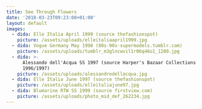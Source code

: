 ```yaml
---
title: See Through Flowers
date: '2018-03-23T09:23:08+01:00'
layout: default
images:
  - dida: Elle Italia April 1999 (source thefashionspot)
    picture: /assets/uploads/elleitaliaapril1999.jpg
  - dida: Vogue Germany May 1998 (80s-90s-supermodels.tumblr.com)
    picture: /assets/uploads/tumblr_m3glncwvil1r06q46o1_1280.jpg
  - dida: >-
      Alessando dell'Acqua SS 1997 (source Harper's Bazaar Collections Dec/Jan
      1996/1997)
    picture: /assets/uploads/alessandrodellacqua.jpg
  - dida: Elle Italia June 1997 (source thefashionspot)
    picture: /assets/uploads/elleitaliajune97.jpg
  - dida: Blumarine RTW SS 1999 (source firstview.com)
    picture: /assets/uploads/photo_mid_def_262234.jpg
---
```


